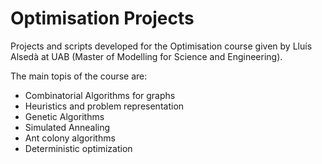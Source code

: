# Optimisation Projects

Projects and scripts developed for the Optimisation course given by Lluís Alsedà at UAB (Master of Modelling for Science and Engineering).

The main topis of the course are:
- Combinatorial Algorithms for graphs
- Heuristics and problem representation
- Genetic Algorithms
- Simulated Annealing
- Ant colony algorithms
- Deterministic optimization
